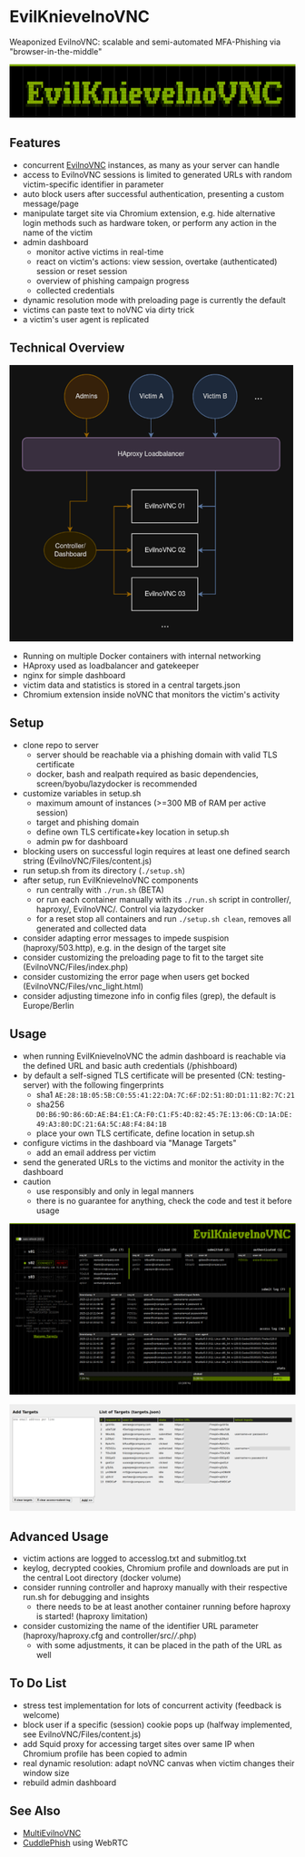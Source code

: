 # EvilKnievelnoVNC

Weaponized EvilnoVNC: scalable and semi-automated MFA-Phishing via "browser-in-the-middle"

![Logo](img/logo.png)

## Features

* concurrent [EvilnoVNC](https://github.com/JoelGMSec/EvilnoVNC) instances, as many as your server can handle
* access to EvilnoVNC sessions is limited to generated URLs with random victim-specific identifier in parameter
* auto block users after successful authentication, presenting a custom message/page
* manipulate target site via Chromium extension, e.g. hide alternative login methods such as hardware token, or perform any action in the name of the victim
* admin dashboard
    * monitor active victims in real-time
    * react on victim's actions: view session, overtake (authenticated) session or reset session
    * overview of phishing campaign progress
    * collected credentials
* dynamic resolution mode with preloading page is currently the default
* victims can paste text to noVNC via dirty trick
* a victim's user agent is replicated

## Technical Overview

<img src="img/arch.png" alt="arch" width="500" />

* Running on multiple Docker containers with internal networking
* HAproxy used as loadbalancer and gatekeeper
* nginx for simple dashboard
* victim data and statistics is stored in a central targets.json
* Chromium extension inside noVNC that monitors the victim's activity

## Setup

* clone repo to server
    * server should be reachable via a phishing domain with valid TLS certificate
    * docker, bash and realpath required as basic dependencies, screen/byobu/lazydocker is recommended
* customize variables in setup.sh
    * maximum amount of instances (>=300 MB of RAM per active session)
    * target and phishing domain
    * define own TLS certificate+key location in setup.sh
    * admin pw for dashboard
* blocking users on successful login requires at least one defined search string (EvilnoVNC/Files/content.js)
* run setup.sh from its directory (`./setup.sh`)
* after setup, run EvilKnievelnoVNC components
   * run centrally with `./run.sh` (BETA)
   * or run each container manually with its `./run.sh` script in controller/, haproxy/, EvilnoVNC/. Control via lazydocker
   * for a reset stop all containers and run `./setup.sh clean`, removes all generated and collected data
* consider adapting error messages to impede suspision (haproxy/503.http), e.g. in the design of the target site
* consider customizing the preloading page to fit to the target site (EvilnoVNC/Files/index.php)
* consider customizing the error page when users get bocked (EvilnoVNC/Files/vnc_light.html)
* consider adjusting timezone info in config files (grep), the default is Europe/Berlin

## Usage

* when running EvilKnievelnoVNC the admin dashboard is reachable via the defined URL and basic auth credentials (<URL>/phishboard)
* by default a self-signed TLS certificate will be presented (CN: testing-server) with the following fingerprints
    * sha1 `AE:28:1B:05:5B:C0:55:41:22:DA:7C:6F:D2:51:8D:D1:11:B2:7C:21`
    * sha256 `D0:B6:9D:86:6D:AE:B4:E1:CA:F0:C1:F5:4D:82:45:7E:13:06:CD:1A:DE:49:A3:80:DC:21:6A:5C:A8:F4:84:1B`
    * place your own TLS certificate, define location in setup.sh
* configure victims in the dashboard via "Manage Targets"
    * add an email address per victim
* send the generated URLs to the victims and monitor the activity in the dashboard
* caution
    * use responsibly and only in legal manners
    * there is no guarantee for anything, check the code and test it before usage

![dashboard](img/dashboard.png)

![targets](img/targets.png)

## Advanced Usage

* victim actions are logged to accesslog.txt and submitlog.txt
* keylog, decrypted cookies, Chromium profile and downloads are put in the central Loot directory (docker volume)
* consider running controller and haproxy manually with their respective run.sh for debugging and insights
    * there needs to be at least another container running before haproxy is started! (haproxy limitation)
* consider customizing the name of the identifier URL parameter (haproxy/haproxy.cfg and controller/src/*/*.php)
    * with some adjustments, it can be placed in the path of the URL as well

## To Do List

* stress test implementation for lots of concurrent activity (feedback is welcome)
* block user if a specific (session) cookie pops up (halfway implemented, see EvilnoVNC/Files/content.js)
* add Squid proxy for accessing target sites over same IP when Chromium profile has been copied to admin
* real dynamic resolution: adapt noVNC canvas when victim changes their window size
* rebuild admin dashboard


## See Also

* [MultiEvilnoVNC](https://github.com/wanetty/MultiEvilnoVNC)
* [CuddlePhish](https://github.com/fkasler/cuddlephish) using WebRTC


